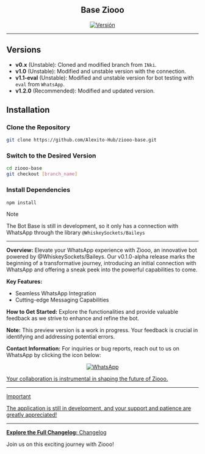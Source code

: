 <h2 align="center">Base Ziooo</h2>

<p align="center">
  <a href="#"><img title="Versión" src="https://img.shields.io/badge/v0.1.0%20alpha-status?logo=github&label=GitHub&color=green"></a>
</p>

---

## Versions

- **v0.x** (Unstable): Cloned and modified branch from `INki`.
- **v1.0** (Unstable): Modified and unstable version with the connection.
- **v1.1-eval** (Unstable): Modified and unstable version for bot testing with `eval` from `WhatsApp`.
- **v1.2.0** (Recommended): Modified and updated version.

## Installation

### Clone the Repository

```bash
git clone https://github.com/Alexito-Hub/ziooo-base.git
```

### Switch to the Desired Version

```bash
cd ziooo-base
git checkout [branch_name]
```

### Install Dependencies

```bash
npm install
```

> [!NOTE]
> The Bot Base is still in development, so it only has a connection with WhatsApp through the library `@WhiskeySockets/Baileys`

---

**Overview:**
Elevate your WhatsApp experience with Ziooo, an innovative bot powered by @WhiskeySockets/Baileys. Our v0.1.0-alpha release marks the beginning of a transformative journey, introducing an initial connection with WhatsApp and offering a sneak peek into the powerful capabilities to come.

**Key Features:**
- Seamless WhatsApp Integration
- Cutting-edge Messaging Capabilities

**How to Get Started:**
Explore the functionalities and provide valuable feedback as we strive to enhance and refine the bot.

**Note:** This preview version is a work in progress. Your feedback is crucial in identifying and addressing potential errors.

**Contact Information:**
For inquiries or bug reports, reach out to us on WhatsApp by clicking the icon below:
<p align="center"><a href="https://wa.me/message/PVTY25VFG5RNI1"><img title="WhatsApp" src="https://img.shields.io/badge/Online-status?logo=whatsapp&label=WhatsApp&color=green"</a></p>

Your collaboration is instrumental in shaping the future of Ziooo.

---

> [!IMPORTANT]
> The application is still in development, and your support and patience are greatly appreciated!

---

**Explore the Full Changelog:** [Changelog](https://github.com/Alexito-Hub/ziooo-base/commits/v0.1.0-alpha)

Join us on this exciting journey with Ziooo!

